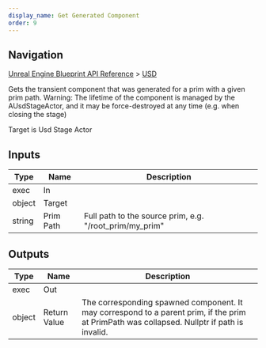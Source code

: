 ```yaml
---
display_name: Get Generated Component
order: 9
---
```

## Navigation

[Unreal Engine Blueprint API Reference](https://dev.epicgames.com/documentation/en-us/unreal-engine/BlueprintAPI) > [USD](https://dev.epicgames.com/documentation/en-us/unreal-engine/BlueprintAPI/USD)

Gets the transient component that was generated for a prim with a given prim path.
Warning: The lifetime of the component is managed by the AUsdStageActor, and it may be force-destroyed at any time (e.g. when closing the
stage)

Target is Usd Stage Actor

## Inputs

| Type | Name | Description |
| --- | --- | --- |
| exec | In |  |
| object | Target |  |
| string | Prim Path | Full path to the source prim, e.g. "/root_prim/my_prim" |

## Outputs

| Type | Name | Description |
| --- | --- | --- |
| exec | Out |  |
| object | Return Value | The corresponding spawned component. It may correspond to a parent prim, if the prim at PrimPath was collapsed. Nullptr if path is invalid. |
